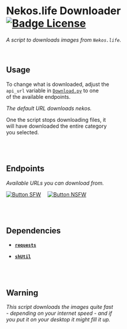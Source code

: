 
# Nekos.life Downloader   [![Badge License]][License]

*A script to downloads images from `Nekos.life`.*

<br>

## Usage

To change what is downloaded, adjust the <br>
`api_url` variable in [`Download.py`] to one <br>
of the available endpoints.

*The default URL downloads nekos.*

One the script stops downloading files, it <br>
will have downloaded the entire category <br>
you selected.

<br>
<br>

## Endpoints

*Available URLs you can download from.*

[![Button SFW]][SFW]   
[![Button NSFW]][NSFW]

<br>
<br>

## Dependencies

- **[`requests`]**

- **[`shUtil`]**

<br>
<br>

## Warning

*This script downloads the images quite fast* <br>
*- depending on your internet speed - and if* <br>
*you put it on your desktop it might fill it up.*

<br>


<!----------------------------------------------------------------------------->

[`requests`]: https://pypi.org/project/requests/
[`shutil`]: https://docs.python.org/3/library/shutil.html


[`Download.py`]: Source/Download.py
[License]: LICENSE
[NSFW]: Data/NSFW.txt
[SFW]: Data/SFW.txt

<!---------------------------------[ Badges ]---------------------------------->

[Badge License]: https://img.shields.io/badge/License-GPL_3-blue.svg?style=for-the-badge


<!--------------------------------[ Buttons ]---------------------------------->

[Button NSFW]: https://img.shields.io/badge/NSFW-EF2D5E?style=for-the-badge&logoColor=white&logo=Adafruit
[Button SFW]: https://img.shields.io/badge/SFW-0099E5?style=for-the-badge&logoColor=white&logo=AerLingus

